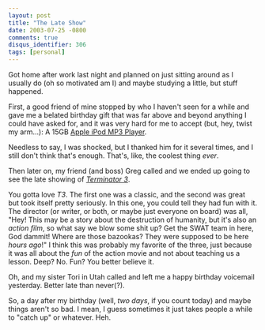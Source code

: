 ```yaml
---
layout: post
title: "The Late Show"
date: 2003-07-25 -0800
comments: true
disqus_identifier: 306
tags: [personal]
---
```

Got home after work last night and planned on just sitting around as I
usually do (oh so motivated am I) and maybe studying a little, but stuff
happened.

 First, a good friend of mine stopped by who I haven't seen for a while
and gave me a belated birthday gift that was far above and beyond
anything I could have asked for, and it was very hard for me to accept
(but, hey, twist my arm...): A 15GB [Apple iPod MP3
Player](http://store.apple.com/1-800-MY-APPLE/WebObjects/AppleStore.woa/70307/wo/SJ26UdD57A0R37IGbhA1fW3b4IM/0.0.7.1.0.5.13.0.1.1.3.0.7.1.1.1.0).

 Needless to say, I was shocked, but I thanked him for it several times,
and I still don't think that's enough. That's, like, the coolest thing
*ever*.

 Then later on, my friend (and boss) Greg called and we ended up going
to see the late showing of [*Terminator
3*](http://us.imdb.com/Title?0181852).

 You gotta love *T3*. The first one was a classic, and the second was
great but took itself pretty seriously. In this one, you could tell they
had fun with it. The director (or writer, or both, or maybe just
everyone on board) was all, "Hey! This may be a story about the
destruction of humanity, but it's also an *action film*, so what say we
blow some shit up? Get the SWAT team in here, God dammit! Where are
those bazookas? They were supposed to be here *hours ago*!" I think this
was probably my favorite of the three, just because it was all about the
*fun* of the action movie and not about teaching us a lesson. Deep? No.
Fun? You better believe it.

 Oh, and my sister Tori in Utah called and left me a happy birthday
voicemail yesterday. Better late than never(?).

 So, a day after my birthday (well, *two days*, if you count today) and
maybe things aren't so bad. I mean, I guess sometimes it just takes
people a while to "catch up" or whatever. Heh.
